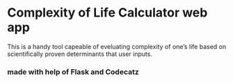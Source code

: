 # Complexity of Life Calculator web app
This is a handy tool capeable of eveluating complexity of one’s life based on scientifically proven determinants that user inputs.  

### made with help of Flask and Codecatz